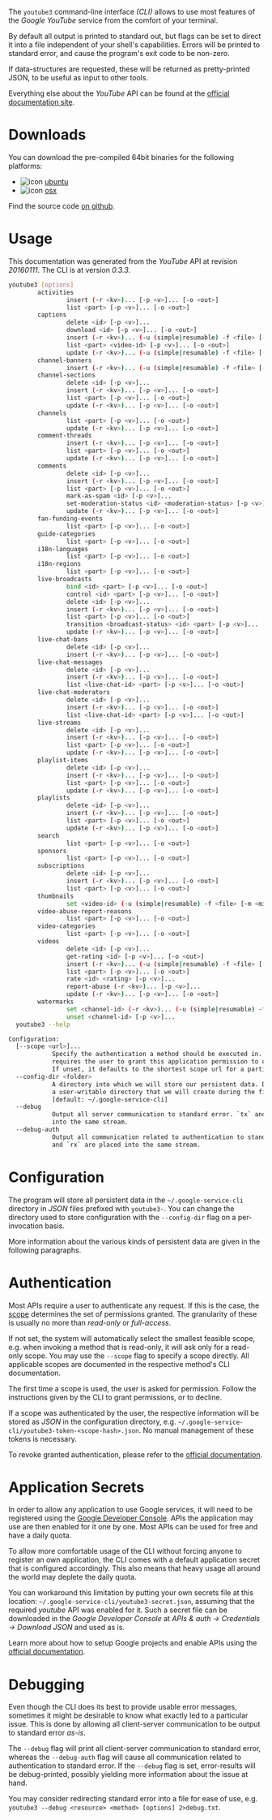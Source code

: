 <!---
DO NOT EDIT !
This file was generated automatically from 'src/mako/cli/README.md.mako'
DO NOT EDIT !
-->
The `youtube3` command-line interface *(CLI)* allows to use most features of the *Google YouTube* service from the comfort of your terminal.

By default all output is printed to standard out, but flags can be set to direct it into a file independent of your shell's
capabilities. Errors will be printed to standard error, and cause the program's exit code to be non-zero.

If data-structures are requested, these will be returned as pretty-printed JSON, to be useful as input to other tools.

Everything else about the *YouTube* API can be found at the
[official documentation site](https://developers.google.com/youtube/v3).

# Downloads

You can download the pre-compiled 64bit binaries for the following platforms:

* ![icon](http://megaicons.net/static/img/icons_sizes/6/140/16/ubuntu-icon.png) [ubuntu](http://dl.byronimo.de/google.rs/cli/0.3.3/ubuntu/youtube3.tar.gz)
* ![icon](http://hydra-media.cursecdn.com/wow.gamepedia.com/a/a2/Apple-icon-16x16.png?version=25ddd67ac3dd3b634478e3978b76cb74) [osx](http://dl.byronimo.de/google.rs/cli/0.3.3/osx/youtube3.tar.gz)

Find the source code [on github](https://github.com/Byron/google-apis-rs/tree/master/gen/youtube3-cli).

# Usage

This documentation was generated from the *YouTube* API at revision *20160111*. The CLI is at version *0.3.3*.

```bash
youtube3 [options]
        activities
                insert (-r <kv>)... [-p <v>]... [-o <out>]
                list <part> [-p <v>]... [-o <out>]
        captions
                delete <id> [-p <v>]...
                download <id> [-p <v>]... [-o <out>]
                insert (-r <kv>)... (-u (simple|resumable) -f <file> [-m <mime>]) [-p <v>]... [-o <out>]
                list <part> <video-id> [-p <v>]... [-o <out>]
                update (-r <kv>)... (-u (simple|resumable) -f <file> [-m <mime>]) [-p <v>]... [-o <out>]
        channel-banners
                insert (-r <kv>)... (-u (simple|resumable) -f <file> [-m <mime>]) [-p <v>]... [-o <out>]
        channel-sections
                delete <id> [-p <v>]...
                insert (-r <kv>)... [-p <v>]... [-o <out>]
                list <part> [-p <v>]... [-o <out>]
                update (-r <kv>)... [-p <v>]... [-o <out>]
        channels
                list <part> [-p <v>]... [-o <out>]
                update (-r <kv>)... [-p <v>]... [-o <out>]
        comment-threads
                insert (-r <kv>)... [-p <v>]... [-o <out>]
                list <part> [-p <v>]... [-o <out>]
                update (-r <kv>)... [-p <v>]... [-o <out>]
        comments
                delete <id> [-p <v>]...
                insert (-r <kv>)... [-p <v>]... [-o <out>]
                list <part> [-p <v>]... [-o <out>]
                mark-as-spam <id> [-p <v>]...
                set-moderation-status <id> <moderation-status> [-p <v>]...
                update (-r <kv>)... [-p <v>]... [-o <out>]
        fan-funding-events
                list <part> [-p <v>]... [-o <out>]
        guide-categories
                list <part> [-p <v>]... [-o <out>]
        i18n-languages
                list <part> [-p <v>]... [-o <out>]
        i18n-regions
                list <part> [-p <v>]... [-o <out>]
        live-broadcasts
                bind <id> <part> [-p <v>]... [-o <out>]
                control <id> <part> [-p <v>]... [-o <out>]
                delete <id> [-p <v>]...
                insert (-r <kv>)... [-p <v>]... [-o <out>]
                list <part> [-p <v>]... [-o <out>]
                transition <broadcast-status> <id> <part> [-p <v>]... [-o <out>]
                update (-r <kv>)... [-p <v>]... [-o <out>]
        live-chat-bans
                delete <id> [-p <v>]...
                insert (-r <kv>)... [-p <v>]... [-o <out>]
        live-chat-messages
                delete <id> [-p <v>]...
                insert (-r <kv>)... [-p <v>]... [-o <out>]
                list <live-chat-id> <part> [-p <v>]... [-o <out>]
        live-chat-moderators
                delete <id> [-p <v>]...
                insert (-r <kv>)... [-p <v>]... [-o <out>]
                list <live-chat-id> <part> [-p <v>]... [-o <out>]
        live-streams
                delete <id> [-p <v>]...
                insert (-r <kv>)... [-p <v>]... [-o <out>]
                list <part> [-p <v>]... [-o <out>]
                update (-r <kv>)... [-p <v>]... [-o <out>]
        playlist-items
                delete <id> [-p <v>]...
                insert (-r <kv>)... [-p <v>]... [-o <out>]
                list <part> [-p <v>]... [-o <out>]
                update (-r <kv>)... [-p <v>]... [-o <out>]
        playlists
                delete <id> [-p <v>]...
                insert (-r <kv>)... [-p <v>]... [-o <out>]
                list <part> [-p <v>]... [-o <out>]
                update (-r <kv>)... [-p <v>]... [-o <out>]
        search
                list <part> [-p <v>]... [-o <out>]
        sponsors
                list <part> [-p <v>]... [-o <out>]
        subscriptions
                delete <id> [-p <v>]...
                insert (-r <kv>)... [-p <v>]... [-o <out>]
                list <part> [-p <v>]... [-o <out>]
        thumbnails
                set <video-id> (-u (simple|resumable) -f <file> [-m <mime>]) [-p <v>]... [-o <out>]
        video-abuse-report-reasons
                list <part> [-p <v>]... [-o <out>]
        video-categories
                list <part> [-p <v>]... [-o <out>]
        videos
                delete <id> [-p <v>]...
                get-rating <id> [-p <v>]... [-o <out>]
                insert (-r <kv>)... (-u (simple|resumable) -f <file> [-m <mime>]) [-p <v>]... [-o <out>]
                list <part> [-p <v>]... [-o <out>]
                rate <id> <rating> [-p <v>]...
                report-abuse (-r <kv>)... [-p <v>]...
                update (-r <kv>)... [-p <v>]... [-o <out>]
        watermarks
                set <channel-id> (-r <kv>)... (-u (simple|resumable) -f <file> [-m <mime>]) [-p <v>]...
                unset <channel-id> [-p <v>]...
  youtube3 --help

Configuration:
  [--scope <url>]...
            Specify the authentication a method should be executed in. Each scope
            requires the user to grant this application permission to use it.
            If unset, it defaults to the shortest scope url for a particular method.
  --config-dir <folder>
            A directory into which we will store our persistent data. Defaults to
            a user-writable directory that we will create during the first invocation.
            [default: ~/.google-service-cli]
  --debug
            Output all server communication to standard error. `tx` and `rx` are placed
            into the same stream.
  --debug-auth
            Output all communication related to authentication to standard error. `tx`
            and `rx` are placed into the same stream.

```

# Configuration

The program will store all persistent data in the `~/.google-service-cli` directory in *JSON* files prefixed with `youtube3-`.  You can change the directory used to store configuration with the `--config-dir` flag on a per-invocation basis.

More information about the various kinds of persistent data are given in the following paragraphs.

# Authentication

Most APIs require a user to authenticate any request. If this is the case, the [scope][scopes] determines the 
set of permissions granted. The granularity of these is usually no more than *read-only* or *full-access*.

If not set, the system will automatically select the smallest feasible scope, e.g. when invoking a
method that is read-only, it will ask only for a read-only scope. 
You may use the `--scope` flag to specify a scope directly. 
All applicable scopes are documented in the respective method's CLI documentation.

The first time a scope is used, the user is asked for permission. Follow the instructions given 
by the CLI to grant permissions, or to decline.

If a scope was authenticated by the user, the respective information will be stored as *JSON* in the configuration
directory, e.g. `~/.google-service-cli/youtube3-token-<scope-hash>.json`. No manual management of these tokens
is necessary.

To revoke granted authentication, please refer to the [official documentation][revoke-access].

# Application Secrets

In order to allow any application to use Google services, it will need to be registered using the 
[Google Developer Console][google-dev-console]. APIs the application may use are then enabled for it
one by one. Most APIs can be used for free and have a daily quota.

To allow more comfortable usage of the CLI without forcing anyone to register an own application, the CLI
comes with a default application secret that is configured accordingly. This also means that heavy usage
all around the world may deplete the daily quota.

You can workaround this limitation by putting your own secrets file at this location: 
`~/.google-service-cli/youtube3-secret.json`, assuming that the required *youtube* API 
was enabled for it. Such a secret file can be downloaded in the *Google Developer Console* at 
*APIs & auth -> Credentials -> Download JSON* and used as is.

Learn more about how to setup Google projects and enable APIs using the [official documentation][google-project-new].


# Debugging

Even though the CLI does its best to provide usable error messages, sometimes it might be desirable to know
what exactly led to a particular issue. This is done by allowing all client-server communication to be 
output to standard error *as-is*.

The `--debug` flag will print all client-server communication to standard error, whereas the `--debug-auth` flag
will cause all communication related to authentication to standard error.
If the `--debug` flag is set, error-results will be debug-printed, possibly yielding more information about the 
issue at hand.

You may consider redirecting standard error into a file for ease of use, e.g. `youtube3 --debug <resource> <method> [options] 2>debug.txt`.


[scopes]: https://developers.google.com/+/api/oauth#scopes
[revoke-access]: http://webapps.stackexchange.com/a/30849
[google-dev-console]: https://console.developers.google.com/
[google-project-new]: https://developers.google.com/console/help/new/